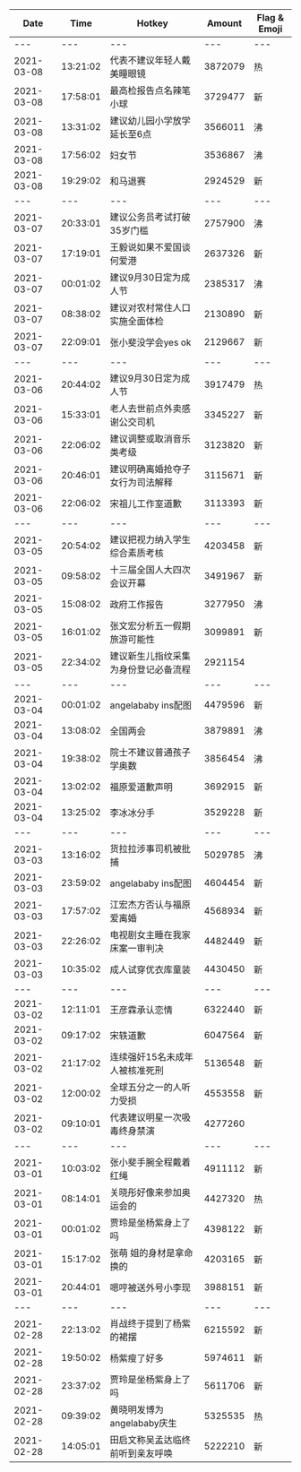 Date | Time | Hotkey | Amount | Flag & Emoji 
--- | --- | --- | --- | ---
--- | --- | --- | --- | ---
2021-03-08|13:21:02|代表不建议年轻人戴美瞳眼镜|3872079|热 
2021-03-08|17:58:01|最高检报告点名辣笔小球|3729477|新 
2021-03-08|13:31:02|建议幼儿园小学放学延长至6点|3566011|沸 
2021-03-08|17:56:02|妇女节|3536867|沸 
2021-03-08|19:29:02|和马退赛|2924529|新 
--- | --- | --- | --- | ---
2021-03-07|20:33:01|建议公务员考试打破35岁门槛|2757900|沸 
2021-03-07|17:19:01|王毅说如果不爱国谈何爱港|2637326|新 
2021-03-07|00:01:02|建议9月30日定为成人节|2385317|沸 
2021-03-07|08:38:02|建议对农村常住人口实施全面体检|2130890|新 
2021-03-07|22:09:01|张小斐没学会yes ok|2129667|新 
--- | --- | --- | --- | ---
2021-03-06|20:44:02|建议9月30日定为成人节|3917479|热 
2021-03-06|15:33:01|老人去世前点外卖感谢公交司机|3345227|新 
2021-03-06|22:06:02|建议调整或取消音乐类考级|3123820|新 
2021-03-06|20:46:01|建议明确离婚抢夺子女行为司法解释|3115671|新 
2021-03-06|22:06:02|宋祖儿工作室道歉|3113393|新 
--- | --- | --- | --- | ---
2021-03-05|20:54:02|建议把视力纳入学生综合素质考核|4203458|新 
2021-03-05|09:58:02|十三届全国人大四次会议开幕|3491967|新 
2021-03-05|15:08:02|政府工作报告|3277950|沸 
2021-03-05|16:01:02|张文宏分析五一假期旅游可能性|3099891|新 
2021-03-05|22:34:02|建议新生儿指纹采集为身份登记必备流程|2921154| 
--- | --- | --- | --- | ---
2021-03-04|00:01:02|angelababy ins配图|4479596|新 
2021-03-04|13:08:02|全国两会|3879891|沸 
2021-03-04|19:38:02|院士不建议普通孩子学奥数|3856454|沸 
2021-03-04|13:02:02|福原爱道歉声明|3692915|新 
2021-03-04|13:25:02|李冰冰分手|3529228|新 
--- | --- | --- | --- | ---
2021-03-03|13:16:02|货拉拉涉事司机被批捕|5029785|沸 
2021-03-03|23:59:02|angelababy ins配图|4604454|新 
2021-03-03|17:57:02|江宏杰方否认与福原爱离婚|4568934|新 
2021-03-03|22:26:02|电视剧女主睡在我家床案一审判决|4482449|新 
2021-03-03|10:35:02|成人试穿优衣库童装|4430450|新 
--- | --- | --- | --- | ---
2021-03-02|12:11:01|王彦霖承认恋情|6322440|新 
2021-03-02|09:17:02|宋轶道歉|6047564|新 
2021-03-02|21:17:02|连续强奸15名未成年人被核准死刑|5136548|新 
2021-03-02|12:00:02|全球五分之一的人听力受损|4553558|新 
2021-03-02|09:10:01|代表建议明星一次吸毒终身禁演|4277260| 
--- | --- | --- | --- | ---
2021-03-01|10:03:02|张小斐手腕全程戴着红绳|4911112|新 
2021-03-01|08:14:01|关晓彤好像来参加奥运会的|4427320|热 
2021-03-01|00:01:02|贾玲是坐杨紫身上了吗|4398122|新 
2021-03-01|15:17:02|张萌 姐的身材是拿命换的|4203165|新 
2021-03-01|20:44:01|嗯哼被送外号小李现|3988151|新 
--- | --- | --- | --- | ---
2021-02-28|22:13:02|肖战终于提到了杨紫的裙摆|6215592|新 
2021-02-28|19:50:02|杨紫瘦了好多|5974611|新 
2021-02-28|23:37:02|贾玲是坐杨紫身上了吗|5611706|新 
2021-02-28|09:39:02|黄晓明发博为angelababy庆生|5325535|热 
2021-02-28|14:05:01|田启文称吴孟达临终前听到亲友呼唤|5222210|新 

